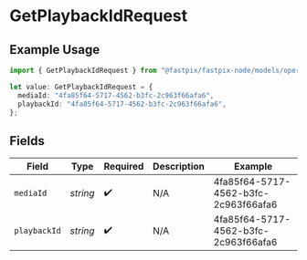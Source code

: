 # GetPlaybackIdRequest

## Example Usage

```typescript
import { GetPlaybackIdRequest } from "@fastpix/fastpix-node/models/operations";

let value: GetPlaybackIdRequest = {
  mediaId: "4fa85f64-5717-4562-b3fc-2c963f66afa6",
  playbackId: "4fa85f64-5717-4562-b3fc-2c963f66afa6",
};
```

## Fields

| Field                                | Type                                 | Required                             | Description                          | Example                              |
| ------------------------------------ | ------------------------------------ | ------------------------------------ | ------------------------------------ | ------------------------------------ |
| `mediaId`                            | *string*                             | :heavy_check_mark:                   | N/A                                  | 4fa85f64-5717-4562-b3fc-2c963f66afa6 |
| `playbackId`                         | *string*                             | :heavy_check_mark:                   | N/A                                  | 4fa85f64-5717-4562-b3fc-2c963f66afa6 |
